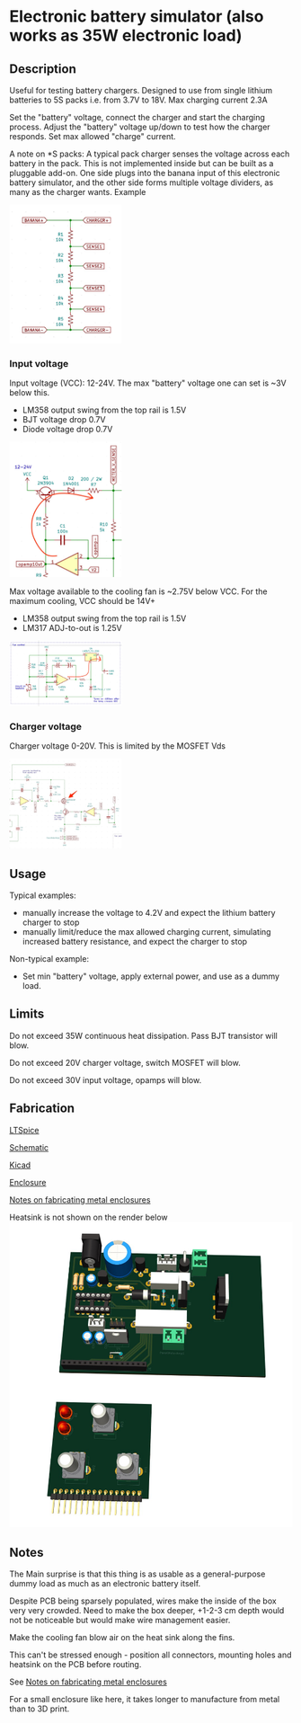 # Electronic battery simulator (also works as 35W electronic load)

## Description

Useful for testing battery chargers. 
Designed to use from single lithium batteries to 5S packs i.e. from 3.7V to 18V. Max charging current 2.3A 

Set the "battery" voltage, connect the charger and start the charging process. 
Adjust the "battery" voltage up/down to test how the charger responds. Set max allowed "charge" current.

A note on *S packs:
A typical pack charger senses the voltage across each battery in the pack. This is not implemented inside
but can be built as a pluggable add-on. One side plugs into the banana input of this electronic battery simulator, and the other side forms multiple voltage dividers, as many as the charger wants. Example

<img src="img/multi-s-battery.png" width="200"/>


### Input voltage
Input voltage (VCC): 12-24V. The max "battery" voltage one can set is ~3V below this. 

* LM358 output swing from the top rail is 1.5V
* BJT voltage drop 0.7V
* Diode voltage drop 0.7V


<img src="img/voltage-drop.png" width="200"/>


Max voltage available to the cooling fan is ~2.75V below VCC. For the maximum cooling, VCC should be 14V+

* LM358 output swing from the top rail is 1.5V
* LM317 ADJ-to-out is 1.25V

<img src="img/fan.png" width="200"/>

### Charger voltage
Charger voltage 0-20V. This is limited by the MOSFET Vds

<img src="img/mosfet.png" width="200"/>

## Usage

Typical examples:

* manually increase the voltage to 4.2V and expect the lithium battery charger to stop
* manually limit/reduce the max allowed charging current, simulating increased battery resistance, and expect the charger to stop

Non-typical example:

* Set min "battery" voltage, apply external power, and use as a dummy load.


## Limits

Do not exceed 35W continuous heat dissipation. Pass BJT transistor will blow.

Do not exceed 20V charger voltage, switch MOSFET will blow.

Do not exceed 30V input voltage, opamps will blow.

## Fabrication

[LTSpice](ltspice)

[Schematic](schematic.pdf)

[Kicad](kicad)

[Enclosure](fusion360)


[Notes on fabricating metal enclosures](Metal%20enclosure%20project%20box.md)

Heatsink is not shown on the render below
![](img/3d.png)

## Notes

The Main surprise is that this thing is as usable as a general-purpose dummy load as much as an electronic battery itself.

Despite PCB being sparsely populated, wires make the inside of the box very very crowded. Need to make the box deeper, +1-2-3 cm depth would not be noticeable but would make wire management easier.

Make the cooling fan blow air on the heat sink along the fins.

This can't be stressed enough - position all connectors, mounting holes and heatsink on the PCB before routing.

See [Notes on fabricating metal enclosures](Metal%20enclosure%20project%20box.md)

For a small enclosure like here, it takes longer to manufacture from metal than to 3D print.
